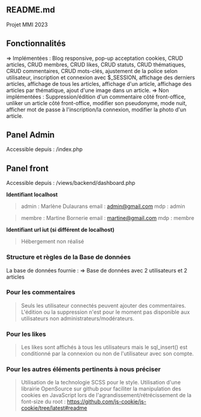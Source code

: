 README.md
-----------------

Projet MMI 2023

## Fonctionnalités

=> Implémentées : Blog responsive, pop-up acceptation cookies, CRUD articles, CRUD membres, CRUD likes, CRUD statuts, CRUD thématiques, CRUD commentaires, CRUD mots-clés, ajustement de la police selon utilisateur, inscription et connexion avec $_SESSION, affichage des derniers articles, affichage de tous les articles, affichage d'un article, affichage des articles par thématique, ajout d'une image dans un article.
=> Non implémentées : Suppression/édition d'un commentaire côté front-office, unliker un article côté front-office, modifier son pseudonyme, mode nuit, afficher mot de passe à l'inscription/la connexion, modifier la photo d'un article. 

## Panel Admin

Accessible depuis : /index.php

## Panel front

Accessible depuis : /views/backend/dashboard.php

**Identifiant localhost**

> admin : Marlène Dulaurans
> email : admin@gmail.com
> mdp : admin  

> membre : Martine Bornerie
> email : martine@gmail.com
> mdp : membre  

**Identifiant url iut (si différent de localhost)**

> Hébergement non réalisé 

### Structure et règles de la Base de données

La base de données fournie :
=> Base de données avec 2 utilisateurs et 2 articles

### Pour les commentaires

> Seuls les utilisateur connectés peuvent ajouter des commentaires. L'édition ou la suppression n'est pour le moment pas disponible aux utilisateurs non administrateurs/modérateurs. 

### Pour les likes

> Les likes sont affichés à tous les utilisateurs mais le sql_insert() est conditionné par la connexion ou non de l'utilisateur avec son compte. 

### Pour les autres éléments pertinents à nous préciser

> Utilisation de la technologie SCSS pour le style. 
> Utilisation d'une librairie OpenSource sur github pour faciliter la manipulation des cookies en JavaScript lors de l'agrandissement/rétrécissement de la font-size du root : https://github.com/js-cookie/js-cookie/tree/latest#readme
